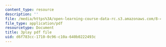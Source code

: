 ```yaml
---
content_type: resource
description: ''
file: /media/https%3A/open-learning-course-data-rc.s3.amazonaws.com/8-422-atomic-and-optical-physics-ii-spring-2013/d6f783cc17100c96c10a640b0222493c_T1KLrKvCGbA.pdf
file_type: application/pdf
resourcetype: Document
title: 3play pdf file
uid: d6f783cc-1710-0c96-c10a-640b0222493c
---
```

